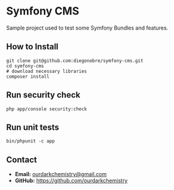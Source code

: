 Symfony CMS
===========
Sample project used to test some Symfony Bundles and features.


## How to Install

```shell
git clone git@github.com:diegonobre/symfony-cms.git
cd symfony-cms
# download necessary libraries
composer install
```

## Run security check
```shell
php app/console security:check
```

## Run unit tests
```shell
bin/phpunit -c app
```

## Contact
- **Email:** ourdarkchemistry@gmail.com
- **GitHub:** https://github.com/ourdarkchemistry

